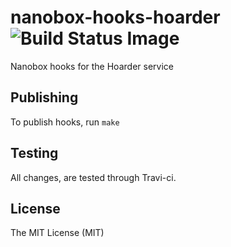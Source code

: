 # nanobox-hooks-hoarder ![Build Status Image](https://travis-ci.org/nanobox-io/nanobox-hooks-hoarder.svg)
Nanobox hooks for the Hoarder service

## Publishing

To publish hooks, run `make`

## Testing

All changes, are tested through Travi-ci.

## License

The MIT License (MIT)
